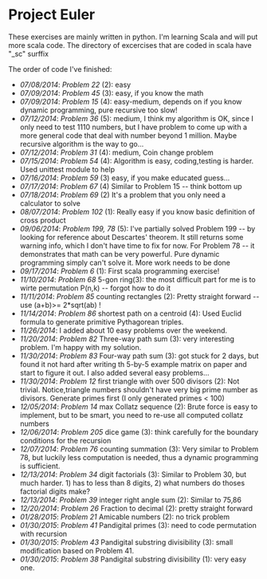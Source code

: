 Project Euler
=============

These exercises are mainly written in python. I'm learning Scala and will put
more scala code. The directory of excercises that are coded in scala have "_sc"
surffix

The order of code I've finished:

  * _07/08/2014_: *Problem 22* (2): easy  
  * _07/09/2014_: *Problem 45* (3): easy, if you know the math  
  * _07/09/2014_: *Problem 15* (4): easy-medium, depends on if you know dynamic programming, 
                                    pure recursive too slow!
  * _07/12/2014_: *Problem 36* (5): medium, I think my algorithm is OK, since I only need to 
                                    test 1110 numbers, but I have problem to come up with a 
                                    more general code that deal with number beyond 1 million.
                                    Maybe recursive algorithm is the way to go...
  * _07/12/2014_: *Problem 31* (4): medium, Coin change problem
  * _07/15/2014_: *Problem 54* (4): Algorithm is easy, coding,testing is harder. Used unittest module to help
  * _07/16/2014_: *Problem 59* (3) easy, if you make educated guess...
  * _07/17/2014_: *Problem 67* (4) Similar to Problem 15 -- think bottom up
  * _07/18/2014_: *Problem 69* (2) It's a problem that you only need a calculator to solve
  * _08/07/2014_: *Problem 102* (1): Really easy if you know basic definition of cross product
  * _09/06/2014_: *Problem 199, 78* (5): I've partially solved Problem 199 -- by looking for reference about Descartes' theorem. It still returns some warning info, which I don't have time to fix for now. For Problem 78 -- it demonstrates that math can be very powerful. Pure dynamic programming simply can't solve it. More work needs to be done
  * _09/17/2014_: *Problem 6* (1): First scala programming exercise!
  * _11/10/2014_: *Problem 68* 5-gon ring(3): the most difficult part for me is to wirte permutation P(n,k) -- forgot how to do it
  * _11/11/2014_: *Problem 85* counting rectangles (2): Pretty straight forward -- use (a+b)>= 2*sqrt(ab) !
  * _11/14/2014_: *Problem 86* shortest path on a centroid (4): Used Euclid formula to generate primitive Pythagorean triples. 
  * _11/26/2014_: I added about 10 easy problems over the weekend.
  * _11/20/2014_: *Problem 82* Three-way path sum (3): very interesting problem. I'm happy with my solution.
  * _11/30/2014_: *Problem 83* Four-way path sum (3): got stuck for 2 days, but found it not hard after writing th 5-by-5 example matrix on paper and start to figure it out. I also added several easy problems... 
  * _11/30/2014_: *Problem 12* first triangle with over 500 divisors (2): Not trivial. Notice,triangle numbers shouldn't have very big prime number as divisors. Generate primes first (I only generated primes < 100)
  * _12/05/2014_: *Problem 14* max Collatz sequence (2): Brute force is easy to implement, but to be smart, you need to re-use all computed collatz numbers
  * _12/06/2014_: *Problem 205* dice game (3): think carefully for the boundary conditions for the recursion 
  * _12/07/2014_: *Problem 76* counting summation (3): Very similar to Problem 78, but luckily less computation is needed, thus a dynamic programming is sufficient.
  * _12/13/2014_: *Problem 34* digit factorials (3): Similar to Problem 30, but much harder. 1) has to less than 8 digits, 2) what numbers do thoses factorial digits make?
  * _12/13/2014_: *Problem 39* integer right angle sum (2): Similar to 75,86
  * _12/20/2014_: *Problem 26* Fraction to decimal (2): pretty straight forward 
  * _01/28/2015_: *Problem 21* Amicable numbers (2): no trick problem 
  * _01/30/2015_: *Problem 41* Pandigital primes (3): need to code permutation with recursion  
  * _01/30/2015_: *Problem 43* Pandigital substring divisibility (3): small modification based on Problem 41.
  * _01/30/2015_: *Problem 38* Pandigital substring divisibility (1): very easy one.
